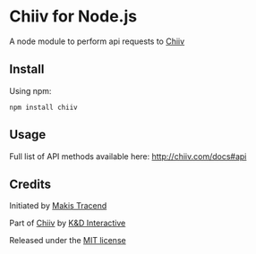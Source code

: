 # Chiiv for Node.js

A node module to perform api requests to [Chiiv](http://chiiv.com)


## Install

Using npm:
```
npm install chiiv
```


## Usage

Full list of API methods available here: http://chiiv.com/docs#api


## Credits

Initiated by [Makis Tracend](http://github.com/tracend)

Part of [Chiiv](http://chiiv.com/) by [K&D Interactive](http://kdi.co/)

Released under the [MIT license](http://makesites.org/licenses/MIT)
